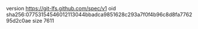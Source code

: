 version https://git-lfs.github.com/spec/v1
oid sha256:07753154546012113044bbadca9851628c293a7f0f4b96c8d8fa776295d2c0ae
size 7611
